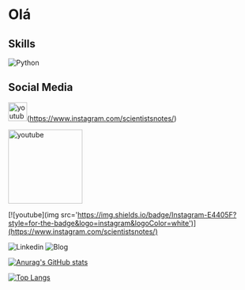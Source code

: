 # Olá

## Skills
![Python](https://img.shields.io/badge/Python-FFD43B?style=for-the-badge&logo=python&logoColor=blue)

## Social Media
<img src='https://img.shields.io/badge/Instagram-E4405F?style=for-the-badge&logo=instagram&logoColor=white' alt='youtube' height='38'>(https://www.instagram.com/scientistsnotes/)


[<img alt="youtube" width="150px" src="https://img.shields.io/badge/Instagram-E4405F?style=for-the-badge&logo=instagram&logoColor=white" />](https://www.instagram.com/scientistsnotes/)


[![youtube](img src='https://img.shields.io/badge/Instagram-E4405F?style=for-the-badge&logo=instagram&logoColor=white')](https://www.instagram.com/scientistsnotes/)


![Linkedin](https://img.shields.io/badge/LinkedIn-0077B5?style=for-the-badge&logo=linkedin&logoColor=white) ![Blog](https://img.shields.io/badge/Blogger-FF5722?style=for-the-badge&logo=blogger&logoColor=white)





[![Anurag's GitHub stats](https://github-readme-stats.vercel.app/api?username=Wendelvsouza&show_icons=true&theme=radical)](https://github.com/anuraghazra/github-readme-stats)

[![Top Langs](https://github-readme-stats.vercel.app/api/top-langs/?username=Wendelvsouza&theme=radical)](https://github.com/anuraghazra/github-readme-stats)
